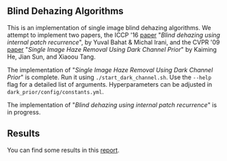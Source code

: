 ## Blind Dehazing Algorithms

This is an implementation of single image blind dehazing algorithms. We attempt to implement two papers, the ICCP '16 [paper](http://ieeexplore.ieee.org/document/7492870/) "*Blind dehazing using internal patch recurrence*", by Yuval Bahat & Michal Irani, and the CVPR '09 [paper](http://ieeexplore.ieee.org/stamp/stamp.jsp?arnumber=5567108) "*Single Image Haze Removal Using Dark Channel Prior*" by Kaiming He, Jian Sun, and Xiaoou Tang.

The implementation of "*Single Image Haze Removal Using Dark Channel Prior*" is complete. Run it using `./start_dark_channel.sh`. Use the `--help` flag for a detailed list of arguments. Hyperparameters can be adjusted in `dark_prior/config/constants.yml`.

The implementation of "*Blind dehazing using internal patch recurrence*" is in progress.

## Results

You can find some results in this [report](http://home.iitb.ac.in/~kalpesh1729/report.pdf).
